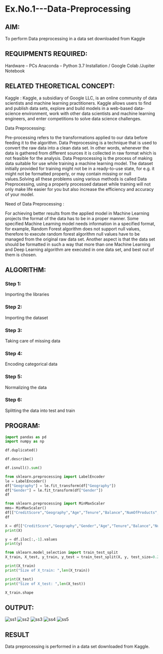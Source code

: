 # Ex.No.1---Data-Preprocessing
## AIM:

To perform Data preprocessing in a data set downloaded from Kaggle

## REQUIPMENTS REQUIRED:
Hardware – PCs
Anaconda – Python 3.7 Installation / Google Colab /Jupiter Notebook

## RELATED THEORETICAL CONCEPT:

Kaggle :
Kaggle, a subsidiary of Google LLC, is an online community of data scientists and machine learning practitioners. Kaggle allows users to find and publish data sets, explore and build models in a web-based data-science environment, work with other data scientists and machine learning engineers, and enter competitions to solve data science challenges.

Data Preprocessing:

Pre-processing refers to the transformations applied to our data before feeding it to the algorithm. Data Preprocessing is a technique that is used to convert the raw data into a clean data set. In other words, whenever the data is gathered from different sources it is collected in raw format which is not feasible for the analysis.
Data Preprocessing is the process of making data suitable for use while training a machine learning model. The dataset initially provided for training might not be in a ready-to-use state, for e.g. it might not be formatted properly, or may contain missing or null values.Solving all these problems using various methods is called Data Preprocessing, using a properly processed dataset while training will not only make life easier for you but also increase the efficiency and accuracy of your model.

Need of Data Preprocessing :

For achieving better results from the applied model in Machine Learning projects the format of the data has to be in a proper manner. Some specified Machine Learning model needs information in a specified format, for example, Random Forest algorithm does not support null values, therefore to execute random forest algorithm null values have to be managed from the original raw data set.
Another aspect is that the data set should be formatted in such a way that more than one Machine Learning and Deep Learning algorithm are executed in one data set, and best out of them is chosen.


## ALGORITHM:
### Step 1:
Importing the libraries
### Step 2:
Importing the dataset
### Step 3:
Taking care of missing data
### Step 4:
Encoding categorical data
### Step 5:
Normalizing the data
### Step 6:
Splitting the data into test and train

## PROGRAM:
```py
import pandas as pd
import numpy as np

df.duplicated()

df.describe()

df.isnull().sum()

from sklearn.preprocessing import LabelEncoder
le = LabelEncoder()
df["Geography"] = le.fit_transform(df["Geography"])
df["Gender"] = le.fit_transform(df["Gender"])
df

from sklearn.preprocessing import MinMaxScaler
mms= MinMaxScaler()
df[["CreditScore","Geography","Age","Tenure","Balance","NumOfProducts","EstimatedSalary"]] = pd.DataFrame(mms.fit_transform(df[["CreditScore","Geography","Age","Tenure","Balance","NumOfProducts","EstimatedSalary"]]))
df

X = df[["CreditScore","Geography","Gender","Age","Tenure","Balance","NumOfProducts","HasCrCard","IsActiveMember","EstimatedSalary"]].values
print(X)

y = df.iloc[:,-1].values
print(y)

from sklearn.model_selection import train_test_split
X_train, X_test, y_train, y_test = train_test_split(X, y, test_size=0.2)

print(X_train)
print("Size of X_train: ",len(X_train))

print(X_test)
print("Size of X_test: ",len(X_test))

X_train.shape
```
## OUTPUT:
![ss1](./nn1.png)
![ss2](./nn2.png)
![ss3](./nn3.png)
![ss4](./nn4.png)
![ss5](./nn5.png)
## RESULT
Data preprocessing is performed in a data set downloaded from Kaggle.
